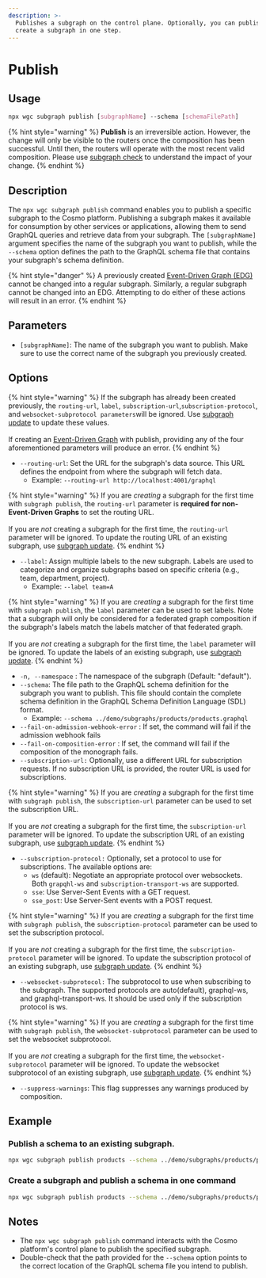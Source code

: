 ```yaml
---
description: >-
  Publishes a subgraph on the control plane. Optionally, you can publish and
  create a subgraph in one step.
---
```


# Publish

## **Usage**

```css
npx wgc subgraph publish [subgraphName] --schema [schemaFilePath]
```

{% hint style="warning" %}
**Publish** is an irreversible action. However, the change will only be visible to the routers once the composition has been successful. Until then, the routers will operate with the most recent valid composition. Please use [subgraph check](check.md) to understand the impact of your change.
{% endhint %}

## **Description**

The `npx wgc subgraph publish` command enables you to publish a specific subgraph to the Cosmo platform. Publishing a subgraph makes it available for consumption by other services or applications, allowing them to send GraphQL queries and retrieve data from your subgraph. The `[subgraphName]` argument specifies the name of the subgraph you want to publish, while the `--schema` option defines the path to the GraphQL schema file that contains your subgraph's schema definition.

{% hint style="danger" %}
A previously created [Event-Driven Graph (EDG) ](../../federation/event-driven-federated-subscriptions/)cannot be changed into a regular subgraph. Similarly, a regular subgraph cannot be changed into an EDG. Attempting to do either of these actions will result in an error.
{% endhint %}

## **Parameters**

* `[subgraphName]`: The name of the subgraph you want to publish. Make sure to use the correct name of the subgraph you previously created.

## **Options**

{% hint style="warning" %}
If the subgraph has already been created previously, the `routing-url`, `label`, `subscription-url`,`subscription-protocol`, and `websocket-subprotocol parameters`will be ignored. Use [subgraph update](update.md) to update these values.\
\
If creating an [Event-Driven Graph](../../federation/event-driven-federated-subscriptions/) with publish, providing any of the four aforementioned parameters will produce an error.
{% endhint %}

* `--routing-url`: Set the URL for the subgraph's data source. This URL defines the endpoint from where the subgraph will fetch data.
  * Example: `--routing-url http://localhost:4001/graphql`

{% hint style="warning" %}
If you are _creating_ a subgraph for the first time with `subgraph publish`, the `routing-url` parameter is **required for non-Event-Driven Graphs** to set the routing URL.\
\
If you are _not_ creating a subgraph for the first time, the `routing-url` parameter will be ignored. To update the routing URL of an existing subgraph, use [subgraph update](update.md).
{% endhint %}

* `--label`: Assign multiple labels to the new subgraph. Labels are used to categorize and organize subgraphs based on specific criteria (e.g., team, department, project).
  * Example: `--label team=A`

{% hint style="warning" %}
If you are _creating_ a subgraph for the first time with `subgraph publish`, the `label` parameter can be used to set labels. Note that a subgraph will only be considered for a federated graph composition if the subgraph's labels match the labels matcher of that federated graph.\
\
If you are _not_ creating a subgraph for the first time, the `label` parameter will be ignored. To update the labels of an existing subgraph, use [subgraph update](update.md).
{% endhint %}

* `-n, --namespace` : The namespace of the subgraph (Default: "default").
* `--schema`: The file path to the GraphQL schema definition for the subgraph you want to publish. This file should contain the complete schema definition in the GraphQL Schema Definition Language (SDL) format.
  * Example: `--schema ../demo/subgraphs/products/products.graphql`
* `--fail-on-admission-webhook-error` : If set, the command will fail if the admission webhook fails
* `--fail-on-composition-error` : If set, the command will fail if the composition of the monograph fails.
* `--subscription-url:` Optionally, use a different URL for subscription requests. If no subscription URL is provided, the router URL is used for subscriptions.

{% hint style="warning" %}
If you are _creating_ a subgraph for the first time with `subgraph publish`, the `subscription-url` parameter can be used to set the subscription URL.\
\
If you are _not_ creating a subgraph for the first time, the `subscription-url` parameter will be ignored. To update the subscription URL of an existing subgraph, use [subgraph update](update.md).
{% endhint %}

* `--subscription-protocol:` Optionally, set a protocol to use for subscriptions. The available options are:
  * `ws` (default): Negotiate an appropriate protocol over websockets. Both `grapqhl-ws` and `subscription-transport-ws` are supported.
  * `sse`: Use Server-Sent Events with a GET request.
  * `sse_post`: Use Server-Sent events with a POST request.

{% hint style="warning" %}
If you are _creating_ a subgraph for the first time with `subgraph publish`, the `subscription-protocol` parameter can be used to set the subscription protocol.\
\
If you are _not_ creating a subgraph for the first time, the `subscription-protocol` parameter will be ignored. To update the subscription protocol of an existing subgraph, use [subgraph update](update.md).
{% endhint %}

* `--websocket-subprotocol:` The subprotocol to use when subscribing to the subgraph. The supported protocols are auto(default), graphql-ws, and graphql-transport-ws. It should be used only if the subscription protocol is ws.

{% hint style="warning" %}
If you are _creating_ a subgraph for the first time with `subgraph publish`, the `websocket-subprotocol` parameter can be used to set the websocket subprotocol.\
\
If you are _not_ creating a subgraph for the first time, the `websocket-subprotocol` parameter will be ignored. To update the websocket subprotocol of an existing subgraph, use [subgraph update](update.md).
{% endhint %}

* `--suppress-warnings`: This flag suppresses any warnings produced by composition.

## **Example**

### Publish a schema to an existing subgraph.

```bash
npx wgc subgraph publish products --schema ../demo/subgraphs/products/products.graphql
```

### **Create a subgraph and publish a schema in one command**

```bash
npx wgc subgraph publish products --schema ../demo/subgraphs/products/products.graphql --routing-url http://localhost:4001/graphql --label=team=A
```

## **Notes**

* The `npx wgc subgraph publish` command interacts with the Cosmo platform's control plane to publish the specified subgraph.
* Double-check that the path provided for the `--schema` option points to the correct location of the GraphQL schema file you intend to publish.
